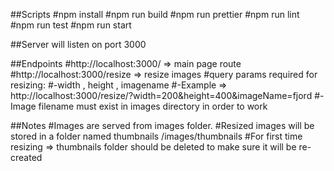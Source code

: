 ##Scripts
#npm install
#npm run build
#npm run prettier
#npm run lint
#npm run test
#npm run start

##Server will listen on port 3000

##Endpoints
#http://localhost:3000/ => main page route
#http://localhost:3000/resize => resize images
#query params required for resizing:
#-width , height , imagename
#-Example => http://localhost:3000/resize/?width=200&height=400&imageName=fjord
#-Image filename must exist in images directory in order to work

##Notes
#Images are served from images folder.
#Resized images will be stored in a folder named thumbnails /images/thumbnails
#For first time resizing => thumbnails folder should be deleted to make sure it will be re-created
